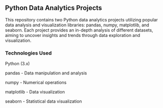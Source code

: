 ## Python Data Analytics Projects
This repository contains two Python data analytics projects utilizing popular data analysis and visualization libraries: pandas, numpy, matplotlib, and seaborn. Each project provides an in-depth analysis of different datasets, aiming to uncover insights and trends through data exploration and visualization.

### Technologies Used
Python (3.x)

pandas - Data manipulation and analysis

numpy - Numerical operations

matplotlib - Data visualization

seaborn - Statistical data visualization
